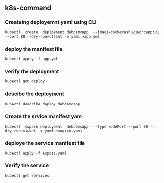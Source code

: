 ## k8s-command

### Createing deployemnt yaml using CLI
```
kubectl  create  deployment debdemoapp  --image=dockerashu/jecrcapp:v1  --port 80 --dry-run=client -o yaml >app.yml

```

### deploy the manifest file 

```
kubectl apply -f app.yml

```

### verify the deployment

```
kubectl get deploy

```

### descibe the deployment

```
kubectl describe deploy debdemoapp

```

### Create the srvice manifest yaml


```
kubectl  expose deployment  debdemoapp  --type NodePort --port 80 --dry-run=client -o yaml >expose.yaml

```

### deploye the service manifest file

```
kubectl apply -f expose.yaml

```
### Verify the service

```
kubectl get services

```

